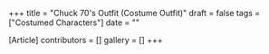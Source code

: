 +++
title = "Chuck 70's Outfit (Costume Outfit)"
draft = false
tags = ["Costumed Characters"]
date = ""

[Article]
contributors = []
gallery = []
+++